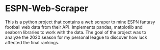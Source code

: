 # ESPN-Web-Scraper

This is a python project that contains a  web scraper to mine ESPN fantasy football web data from their API. Implements pandas, matplotlib and seaborn libraries to work with the data. The goal of the project was to analyze the 2020 season for my personal league to discover how luck affected the final rankings.
